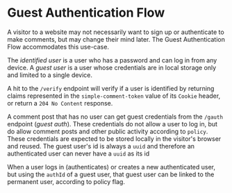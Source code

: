 # Guest Authentication Flow

A visitor to a website may not necessarily want to sign up or authenticate to make comments, but may change their mind later. The Guest Authentication Flow accommodates this use-case.

The *identified user* is a user who has a password and can log in from any device. A *guest user* is a user whose credentials are in local storage only and limited to a single device.

A hit to the `/verify` endpoint will verify if a user is identified by returning claims represented in the `simple-comment-token` value of its `Cookie` header, or return a `204 No Content` response.

A comment post that has no user can get guest credentials from the `/gauth` endpoint (*guest auth*). These credentials do not allow a user to log in, but do allow comment posts and other public activity according to `policy`. These credentials are expected to be stored locally in the visitor's browser and reused. The guest user's id is always a `uuid` and therefore an authenticated user can never have a `uuid` as its id

When a user logs in (authenticates) or creates a new authenticated user, but using the `authId` of a guest user, that guest user can be linked to the permanent user, according to policy flag.